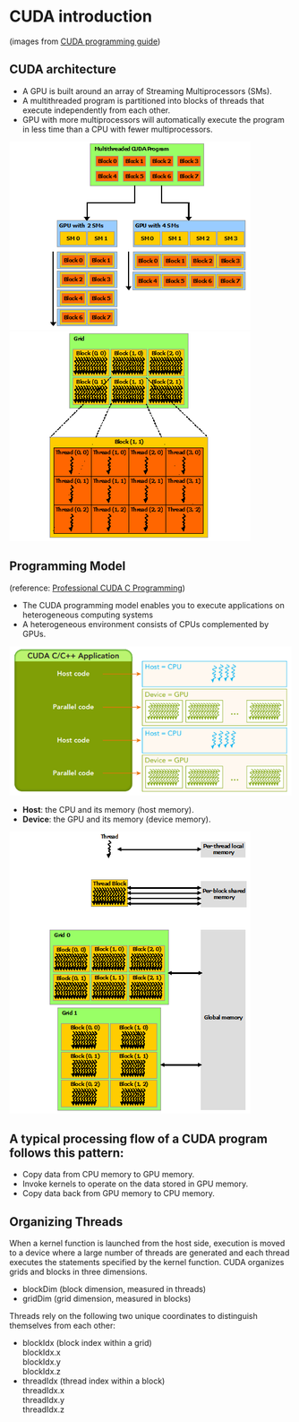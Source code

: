 # CUDA introduction 
(images from <a href="https://docs.nvidia.com/cuda/cuda-c-programming-guide/index.html">CUDA programming guide</a>)
## CUDA architecture
  - A GPU is built around an array of Streaming Multiprocessors (SMs).
  - A multithreaded program is partitioned into blocks of threads that execute independently from each other.
  - GPU with more multiprocessors will automatically execute the program in less time than a CPU with fewer multiprocessors.
  
  <img src="picture/automatic-scalability.png"><img src="picture/grid-of-thread-blocks.png">
  
## Programming Model 
(reference: <a href="http://www.hds.bme.hu/~fhegedus/C++/Professional%20CUDA%20C%20Programming.pdf">Professional CUDA C Programming</a>)
- The CUDA programming model enables you to execute applications on heterogeneous computing
systems
- A heterogeneous environment consists of CPUs complemented by GPUs.
  
<img src="picture/heterogeneous-programming2.png">

- <B>Host</B>: the CPU and its memory (host memory).
- <B>Device</B>: the GPU and its memory (device memory).

<img src="picture/memory-hierarchy.png">

## A typical processing flow of a CUDA program follows this pattern:
- Copy data from CPU memory to GPU memory.
- Invoke kernels to operate on the data stored in GPU memory.
- Copy data back from GPU memory to CPU memory.

## Organizing Threads
  When a kernel function is launched from the host side, execution is moved to a device where a large
number of threads are generated and each thread executes the statements specified by the
kernel function. 
CUDA organizes grids and blocks in three dimensions.
- blockDim (block dimension, measured in threads)
- gridDim (grid dimension, measured in blocks)

Threads rely on the following two unique coordinates to distinguish themselves from each other:
- blockIdx (block index within a grid)
  <br>blockIdx.x
  <br>blockIdx.y
  <br>blockIdx.z
- threadIdx (thread index within a block)
  <br>threadIdx.x
  <br>threadIdx.y
  <br>threadIdx.z


  
